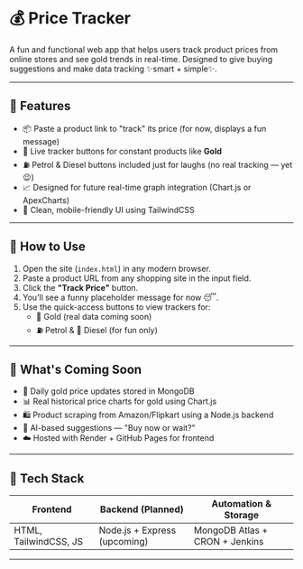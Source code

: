 # 💰 Price Tracker

A fun and functional web app that helps users track product prices from online stores and see gold trends in real-time. Designed to give buying suggestions and make data tracking ✨smart + simple✨.

---

## 🧠 Features

- 📦 Paste a product link to "track" its price (for now, displays a fun message)
- 🥇 Live tracker buttons for constant products like **Gold**
- ⛽ Petrol & Diesel buttons included just for laughs (no real tracking — yet 😉)
- 📈 Designed for future real-time graph integration (Chart.js or ApexCharts)
- 🧹 Clean, mobile-friendly UI using TailwindCSS

---

## 🔧 How to Use

1. Open the site (`index.html`) in any modern browser.
2. Paste a product URL from any shopping site in the input field.
3. Click the **"Track Price"** button.
4. You’ll see a funny placeholder message for now 😴.
5. Use the quick-access buttons to view trackers for:
   - 🥇 Gold (real data coming soon)
   - ⛽ Petrol & 🚗 Diesel (for fun only)

---

## 🎯 What's Coming Soon

- 🔁 Daily gold price updates stored in MongoDB
- 📊 Real historical price charts for gold using Chart.js
- 🛍️ Product scraping from Amazon/Flipkart using a Node.js backend
- 🧠 AI-based suggestions — "Buy now or wait?"
- ☁️ Hosted with Render + GitHub Pages for frontend

---

## 🚀 Tech Stack

| Frontend        | Backend (Planned)     | Automation & Storage    |
|-----------------|------------------------|--------------------------|
| HTML, TailwindCSS, JS | Node.js + Express (upcoming) | MongoDB Atlas + CRON + Jenkins |

---
